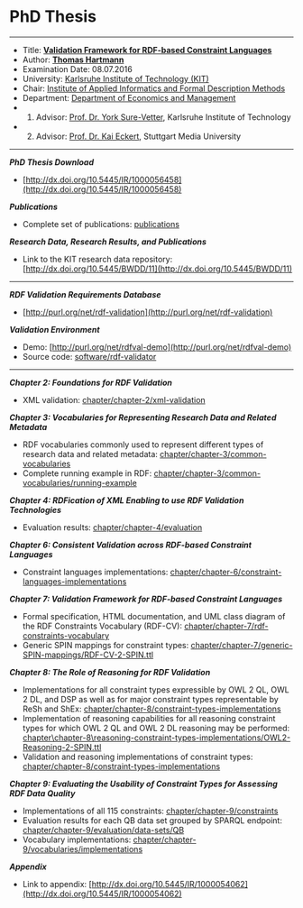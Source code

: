 # PhD Thesis

---

* Title: **[Validation Framework for RDF-based Constraint Languages](http://dx.doi.org/10.5445/IR/1000056458)**
* Author: **[Thomas Hartmann](http://www.dr-thomashartmann.de/)**
* Examination Date: 08.07.2016
* University: [Karlsruhe Institute of Technology (KIT)](https://www.kit.edu/english/)
* Chair: [Institute of Applied Informatics and Formal Description Methods](http://www.aifb.kit.edu/web/Hauptseite/en)
* Department: [Department of Economics and Management](http://www.wiwi.kit.edu/english/index.php)
* 1. Advisor: [Prof. Dr. York Sure-Vetter](http://www.aifb.kit.edu/web/York_Sure-Vetter/en), Karlsruhe Institute of Technology
* 2. Advisor: [Prof. Dr. Kai Eckert](https://www.hdm-stuttgart.de/forschung_transfer/forschungsthemen/metadatenmanagement/team/eckert), Stuttgart Media University

---

***PhD Thesis Download***
* [http://dx.doi.org/10.5445/IR/1000056458](http://dx.doi.org/10.5445/IR/1000056458)

***Publications***
* Complete set of publications: [publications](https://github.com/github-thomas-hartmann/phd-thesis/tree/master/publications)

***Research Data, Research Results, and Publications***
* Link to  the KIT research data repository: [http://dx.doi.org/10.5445/BWDD/11](http://dx.doi.org/10.5445/BWDD/11)

---

***RDF Validation Requirements Database***
* [http://purl.org/net/rdf-validation](http://purl.org/net/rdf-validation)

***Validation Environment***
* Demo: [http://purl.org/net/rdfval-demo](http://purl.org/net/rdfval-demo)
* Source code: [software/rdf-validator](https://github.com/github-thomas-hartmann/phd-thesis/tree/master/software/rdf-validator)

---

***Chapter 2: Foundations for RDF Validation***
* XML validation: [chapter/chapter-2/xml-validation](https://github.com/github-thomas-hartmann/phd-thesis/tree/master/chapter/chapter-2/xml-validation)

***Chapter 3: Vocabularies for Representing Research Data and Related Metadata***
* RDF vocabularies commonly used to represent different types of research data and related metadata: [chapter/chapter-3/common-vocabularies](https://github.com/github-thomas-hartmann/phd-thesis/tree/master/chapter/chapter-3/common-vocabularies)
* Complete running example in RDF: [chapter/chapter-3/common-vocabularies/running-example](https://github.com/github-thomas-hartmann/phd-thesis/tree/master/chapter/chapter-3/common-vocabularies/running-example)

***Chapter 4: RDFication of XML Enabling to use RDF Validation Technologies***
* Evaluation results: [chapter/chapter-4/evaluation](https://github.com/github-thomas-hartmann/phd-thesis/tree/master/chapter/chapter-4/evaluation)
 
***Chapter 6: Consistent Validation across RDF-based Constraint Languages***
* Constraint languages implementations: [chapter/chapter-6/constraint-languages-implementations](https://github.com/github-thomas-hartmann/phd-thesis/tree/master/chapter/chapter-6/constraint-languages-implementations)

***Chapter 7: Validation Framework for RDF-based Constraint Languages***
*  Formal specification, HTML documentation, and UML class diagram of the RDF Constraints Vocabulary (RDF-CV): [chapter/chapter-7/rdf-constraints-vocabulary](https://github.com/github-thomas-hartmann/phd-thesis/tree/master/chapter/chapter-7/rdf-constraints-vocabulary)
* Generic SPIN mappings for constraint types: [chapter/chapter-7/generic-SPIN-mappings/RDF-CV-2-SPIN.ttl](https://github.com/github-thomas-hartmann/phd-thesis/blob/master/chapter/chapter-7/generic-SPIN-mappings/RDF-CV-2-SPIN.ttl)

***Chapter 8: The Role of Reasoning for RDF Validation***
* Implementations for all constraint types expressible by OWL 2 QL, OWL 2 DL, and DSP as well as for major constraint types representable by ReSh and ShEx:
  [chapter/chapter-8/constraint-types-implementations](https://github.com/github-thomas-hartmann/phd-thesis/tree/master/chapter/chapter-8/constraint-types-implementations)
* Implementation of reasoning capabilities for all reasoning constraint types for which OWL 2 QL and OWL 2 DL reasoning may be performed: [chapter\chapter-8\reasoning-constraint-types-implementations/OWL2-Reasoning-2-SPIN.ttl](https://github.com/github-thomas-hartmann/phd-thesis/blob/master/chapter/chapter-8/reasoning-constraint-types-implementations/OWL2-Reasoning-2-SPIN.ttl)
* Validation and reasoning implementations of constraint types:  [chapter/chapter-8/constraint-types-implementations](https://github.com/github-thomas-hartmann/phd-thesis/tree/master/chapter/chapter-8/constraint-types-implementations)

***Chapter 9: Evaluating the Usability of Constraint Types for Assessing RDF Data Quality***
* Implementations of all 115 constraints: [chapter/chapter-9/constraints](https://github.com/github-thomas-hartmann/phd-thesis/tree/master/chapter/chapter-9/constraints)
* Evaluation results for each QB data set grouped by SPARQL endpoint: [chapter/chapter-9/evaluation/data-sets/QB](https://github.com/github-thomas-hartmann/phd-thesis/tree/master/chapter/chapter-9/evaluation/data-sets/QB)
* Vocabulary implementations: [chapter/chapter-9/vocabularies/implementations](https://github.com/github-thomas-hartmann/phd-thesis/tree/master/chapter/chapter-9/vocabularies/implementations)

***Appendix***
* Link to appendix: [http://dx.doi.org/10.5445/IR/1000054062](http://dx.doi.org/10.5445/IR/1000054062)